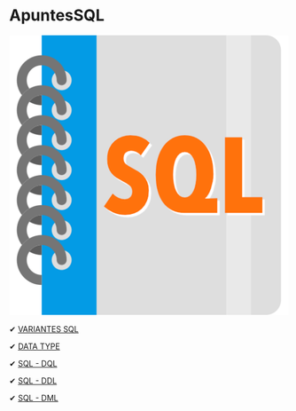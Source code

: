 # ApuntesSQL

![Imagen SQL](./imagenes/sql.png)

✔ [VARIANTES SQL](./SQL_y_sus_variantes.md)

✔ [DATA TYPE](./Tipos_de_datos.md)

✔ [SQL - DQL](./SQL_DQL.md)

✔ [SQL - DDL](./SQL_DDL.md)

✔ [SQL - DML](./SQL_DML.md)
